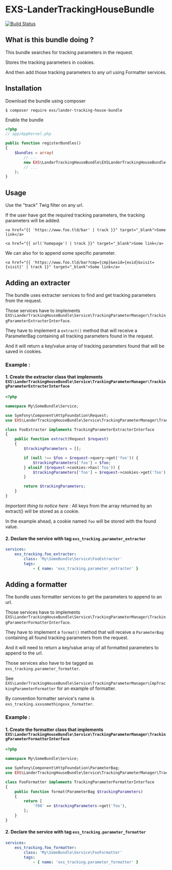 # EXS-LanderTrackingHouseBundle

[![Build Status](https://travis-ci.org/ExSituMarketing/EXS-LanderTrackingHouseBundle.svg?branch=master)](https://travis-ci.org/ExSituMarketing/EXS-LanderTrackingHouseBundle)

## What is this bundle doing ?

This bundle searches for tracking parameters in the request.

Stores the tracking parameters in cookies.

And then add those tracking parameters to any url using Formatter services.

## Installation

Download the bundle using composer

```
$ composer require exs/lander-tracking-house-bundle
```

Enable the bundle

```php
<?php
// app/AppKernel.php

public function registerBundles()
{
    $bundles = array(
        // ...
        new EXS\LanderTrackingHouseBundle\EXSLanderTrackingHouseBundle(),
        // ...
    );
}
```

## Usage

Use the "track" Twig filter on any url.

If the user have got the required tracking parameters, the tracking parameters will be added.

```twig
<a href="{{ 'https://www.foo.tld/bar' | track }}" target="_blank">Some link</a>

<a href="{{ url('homepage') | track }}" target="_blank">Some link</a>
```

We can also for to append some specific parameter.

```twig
<a href="{{ 'https://www.foo.tld/bar?cmp={cmp}&exid={exid}&visit={visit}' | track }}" target="_blank">Some link</a>
```

## Adding an extracter

The bundle uses extracter services to find and get tracking parameters from the request. 

Those services have to implements `EXS\LanderTrackingHouseBundle\Service\TrackingParameterManager\TrackingParameterExtracterInterface`.

They have to implement a `extract()` method that will receive a ParameterBag containing all tracking parameters found in the request.

And it will return a key/value array of tracking parameters found that will be saved in cookies.

### Example :

#### 1. Create the extractor class that implements `EXS\LanderTrackingHouseBundle\Service\TrackingParameterManager\TrackingParameterExtracterInterface`

```php
<?php

namespace My\SomeBundle\Service;

use Symfony\Component\HttpFoundation\Request;
use EXS\LanderTrackingHouseBundle\Service\TrackingParameterManager\TrackingParameterExtracterInterface;

class FooExtracter implements TrackingParameterExtracterInterface
{
    public function extract(Request $request)
    {
        $trackingParameters = [];

        if (null !== $foo = $request->query->get('foo')) {
            $trackingParameters['foo'] = $foo;
        } elseif ($request->cookies->has('foo')) {
            $trackingParameters['foo'] = $request->cookies->get('foo');
        }

        return $trackingParameters;
    }
}

```

_Important thing to notice here :_ All keys from the array returned by an extract() will be stored as a cookie.

In the example ahead, a cookie named `foo` will be stored with the found value. 

#### 2. Declare the service with tag `exs_tracking.parameter_extracter`
```yml
services:
    exs_tracking.foo_extracter:
        class: 'My\SomeBundle\Service\FooExtracter'
        tags:
            - { name: 'exs_tracking.parameter_extracter' }

```

## Adding a formatter

The bundle uses formatter services to get the parameters to append to an url.

Those services have to implements `EXS\LanderTrackingHouseBundle\Service\TrackingParameterManager\TrackingParameterFormatterInterface`.

They have to implement a `format()` method that will receive a `ParameterBag` containing all found tracking parameters from the request.

And it will need to return a key/value array of all formatted parameters to append to the url.

Those services also have to be tagged as `exs_tracking.parameter_formatter`. 

See `EXS\LanderTrackingHouseBundle\Service\TrackingParameterManager\CmpTrackingParameterFormatter` for an example of formatter.

By convention formatter service's name is `exs_tracking.xxxsomethingxxx_formatter`.

### Example :

#### 1. Create the formatter class that implements `EXS\LanderTrackingHouseBundle\Service\TrackingParameterManager\TrackingParameterFormatterInterface`

```php
<?php

namespace My\SomeBundle\Service;

use Symfony\Component\HttpFoundation\ParameterBag;
use EXS\LanderTrackingHouseBundle\Service\TrackingParameterManager\TrackingParameterFormatterInterface;

class FooFormatter implements TrackingParameterFormatterInterface
{
    public function format(ParameterBag $trackingParameters)
    {
        return [
            'f00' => $trackingParameters->get('foo'),
        ];
    }
}

```

#### 2. Declare the service with tag `exs_tracking.parameter_formatter`

```yml
services:
    exs_tracking.foo_formatter:
        class: 'My\SomeBundle\Service\FooFormatter'
        tags:
            - { name: 'exs_tracking.parameter_formatter' }

```
